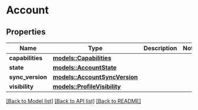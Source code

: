 # Account

## Properties

Name | Type | Description | Notes
------------ | ------------- | ------------- | -------------
**capabilities** | [**models::Capabilities**](Capabilities.md) |  | 
**state** | [**models::AccountState**](AccountState.md) |  | 
**sync_version** | [**models::AccountSyncVersion**](AccountSyncVersion.md) |  | 
**visibility** | [**models::ProfileVisibility**](ProfileVisibility.md) |  | 

[[Back to Model list]](../README.md#documentation-for-models) [[Back to API list]](../README.md#documentation-for-api-endpoints) [[Back to README]](../README.md)


